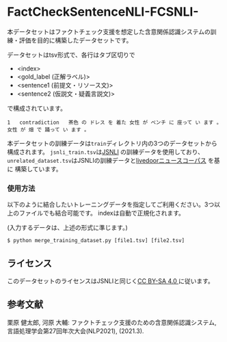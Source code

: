 # FactCheckSentenceNLI-FCSNLI-
本データセットはファクトチェック支援を想定した含意関係認識システムの訓練・評価を目的に構築したデータセットです。

データセットはtsv形式で、各行はタブ区切りで
- \<index>
- <gold_label (正解ラベル)>
- <sentence1 (前提文・リソース文)>
- <sentence2 (仮説文・疑義言説文)>

で構成されています。

```
1	contradiction	茶色 の ドレス を 着た 女性 が ベンチ に 座って い ます 。	女性 が 畑 で 踊って い ます 。
```
本データセットの訓練データは```train```ディレクトリ内の3つのデータセットから構成されます。
```jsnli_train.tsv```は[JSNLI](http://nlp.ist.i.kyoto-u.ac.jp/index.php?%E6%97%A5%E6%9C%AC%E8%AA%9ESNLI%28JSNLI%29%E3%83%87%E3%83%BC%E3%82%BF%E3%82%BB%E3%83%83%E3%83%88)
の訓練データを使用しており、
```unrelated_dataset.tsv```はJSNLIの訓練データと[livedoorニュースコーパス](https://www.rondhuit.com/download.html#ldcc) を基に
構築しています。

### 使用方法
以下のように結合したいトレーニングデータを指定してご利用ください。3つ以上のファイルでも結合可能です。
indexは自動で正規化されます。
 
(入力するデータは、上述の形式に準じます。)
 
```$ python merge_training_dataset.py [file1.tsv] [file2.tsv]```
 
 
## ライセンス
このデータセットのライセンスはJSNLIと同じく[CC BY-SA 4.0 ](https://creativecommons.org/licenses/by-sa/4.0/) に従います。
 
 
## 参考文献
栗原 健太郎, 河原 大輔: ファクトチェック支援のための含意関係認識システム, 言語処理学会第27回年次大会(NLP2021), (2021.3).
